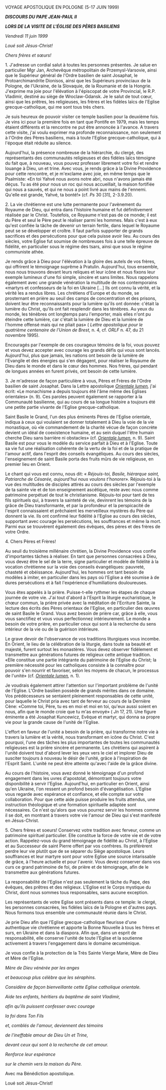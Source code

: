 VOYAGE APOSTOLIQUE EN POLOGNE (5-17 JUIN 1999)

***DISCOURS DU PAPE JEAN-PAUL II***

***LORS DE LA VISITE DE L'ÉGLISE DES PÈRES BASILIENS***

*Vendredi 11 juin 1999*

*Loué soit Jésus-Christ!*

*Chers frères et sœurs!*

1\. J'adresse un cordial salut à toutes les personnes présentes. Je salue en particulier Mgr Jan, Archevêque métropolitain de Przemysl-Varsovie, ainsi que le Supérieur général de l'Ordre basilien de saint Josaphat, le Protoarchimandrite Dionisos, ainsi que les Supérieurs provinciaux de la Pologne, de l'Ukraine, de la Slovaquie, de la Roumanie et de la Hongrie. J'exprime ma joie pour l'élévation à l'épiscopat de votre Provincial, le R.P. Vladimir, destiné au siège de Wroclaw-Gdansk. Je le salut de tout cœur, ainsi que les prêtres, les religieuses, les frères et les fidèles laïcs de l'Eglise grecque-catholique, qui me sont tous très chers.

Je suis heureux de pouvoir visiter ce temple basilien pour la deuxième fois. Je vins ici pour la première fois en tant que Pontife en 1979, mais les temps étaient différents et la rencontre ne put être annoncée à l'avance. A travers cette visite, j'ai voulu exprimer ma profonde reconnaissance, non seulement à l'Ordre des Pères basiliens, mais à toute l'Eglise grecque-catholique, qui à l'époque était réduite au silence.

Aujourd'hui, la présence nombreuse de la hiérarchie, du clergé, des représentants des communautés religieuses et des fidèles laïcs témoigne du fait que, à nouveau, vous pouvez professer librement votre foi et rendre louange à Dieu, un et trine. Avec vous, je rends grâce à la Divine Providence pour cette rencontre, et je m'exclame avec joie, en même temps que le Psalmiste: «En toi Yahvé nous avons notre abri, nous n'avons jamais été déçus. Tu as été pour nous un roc qui nous accueillait, la maison fortifiée qui nous a sauvés, et qui ne nous a point livré aux mains de l'ennemi. Qu'elle est grande, Yahvé, ta bonté!» (cf. *Ps* 30 \[31\], 2-3.9.20).

2\. La vie chrétienne est une lutte permanente pour l'avènement du Royaume de Dieu, qui entra dans l'histoire humaine et fut définitivement réalisée par le Christ. Toutefois, ce Royaume n'est pas de ce monde; il est du Père et seul le Père peut le réaliser parmi les hommes. Mais c'est à eux qu'est confiée la tâche de devenir un terrain fertile, dans lequel le Royaume peut se se développer et croître. Il faut parfois supporter de grands sacrifices et des persécutions pour que cela puisse avoir lieu. Au cours des siècles, votre Eglise fut soumise de nombreuses fois à une telle épreuve de fidélité, en particulier sous le régime des tsars, ainsi que sous le régime communiste athée.

Je rends grâce à Dieu pour l'élévation à la gloire des autels de vos frères, qui offrirent le témoignage suprême à Pratulin. Aujourd'hui, tous ensemble, nous nous trouvons devant leurs reliques et leur icône et nous fixons leur exemple lumineux d'une foi simple, sincère et sans limites. Nous rappelons également avec une grande vénération la multitude de nos contemporains «martyrs et confesseurs de la foi en Ukraine \[...\] Ils ont connu la vérité, et la vérité les a rendus libres. Les chrétiens d'Europe et du monde, se prosternant en prière au seuil des camps de concentration et des prisons, doivent leur être reconnaissants pour la lumière qu'ils ont donnée: c'était la lumière du Christ, qu'ils ont fait resplendir dans les ténèbres. Au yeux du monde, les ténèbres ont longtemps paru l'emporter, mais elles n'ont pu éteindre cette lumière, car c'était la lumière de Dieu et la lumière de l'homme offensé mais qui ne pliait pas» ( *Lettre apostolique pour le quatrième centenaire de l'Union de Brest,* n. 4, cf. *ORLF* n. 47, du 21 novembre 1995).

Encouragés par l'exemple de ces courageux témoins de la foi, vous pouvez et vous devez accepter avec courage les grands défis qui vous sont lancés. Aujourd'hui, plus que jamais, les nations ont besoin de la lumière de l'Evangile et des énergies qui s'en dégagent, pour réaliser le Royaume de Dieu dans le monde et dans le cœur des hommes. Nos frères, qui pendant de longues années en furent privés, ont besoin de cette lumière.

3\. Je m'adresse de façon particulière à vous, Pères et Frères de l'Ordre basilien de saint Josaphat. Dans la Lettre apostolique *[Orientale lumen](http://www.vatican.va/holy_father/john_paul_ii/apost_letters/documents/hf_jp-ii_apl_02051995_orientale-lumen_fr.html),* j'ai écrit: «Le monachisme a depuis toujours été l'âme même des Eglises orientales» (n. 9). Ces paroles peuvent également se rapporter à la Communauté basilienne, qui au cours de sa longue histoire a toujours été une petite partie vivante de l'Eglise grecque-catholique.

Saint Basile le Grand, l'un des plus éminents Pères de l'Eglise orientale, indiqua à ceux qui voulaient se donner totalement à Dieu la voie de la vie monastique, où «le commandement de la charité vécue de façon concrète devient un idéal de coexistence humaine, et au sein duquel l'être humain cherche Dieu sans barrière ni obstacles» (cf. *[Orientale lumen](http://www.vatican.va/holy_father/john_paul_ii/apost_letters/documents/hf_jp-ii_apl_02051995_orientale-lumen_fr.html),* n. 9). Saint Basile est pour vous le modèle du service parfait à Dieu et à l'Eglise. Toute sa vie fut une réalisation cohérente de la vertu de la foi et de la pratique de l'amour actif, dans l'esprit des conseils évangéliques. Au cours des siècles, l'enseignement de saint Basile porta des fruits mûrs de vie religieuse, en premier lieu en Orient.

Le chant qui vous est connu, nous dit: « *Réjouis-toi, Basile, hiérarque saint, Patriarche de Césarée, aujourd'hui nous voulons t'honorer».* Réjouis-toi à la vue des multitudes de disciples attirés au cours des siècles par l'exemple de ta sainte vie et de ton enseignement ascétique, reste avec nous comme patrimoine perpétuel de tout le christianisme. Réjouis-toi pour tant de tes fils spirituels qui, à travers la sainteté de vie, devinrent les témoins de la grâce de Dieu transformante, et par la profondeur et la perspicacité de l'esprit connaissaient et prêchaient les merveilleux mystères du Père qui donnent la vie. Ils ont confirmé leur fidélité à l'Eglise au cours des siècles, supportant avec courage les persécutions, les souffrances et même la mort. Parmi eux se trouvèrent également des évêques, des pères et des frères de votre Ordre.

4\. Chers Pères et Frères!

Au seuil du troisième millénaire chrétien, la Divine Providence vous confie d'importantes tâches à réaliser. En tant que personnes consacrées à Dieu, vous devez être le sel de la terre, signe particulier et modèle de fidélité à la vocation chrétienne sur la voie des conseils évangéliques: pauvreté, chasteté et obéissance. Aujourd'hui, les hommes ont tant besoin de modèles à imiter, en particulier dans les pays où l'Eglise a été soumise à de dures persécutions et à fait l'expérience d'humiliations douloureuses.

Vous êtes appelés à la prière. Puisse-t-elle rythmer les étapes de chaque journée de votre vie. J'ai tout d'abord à l'Esprit la liturgie eucharistique, le chœur commun, la prière privée avec la méditation de l'Ecriture Sainte, la lecture des écrits des Pères orientaux de l'Eglise, en particulier des œuvres de saint Basile le Grand. Vous avez besoin de prière car, grâce à elle, vous vous sanctifiez et vous vous perfectionnez intérieurement. Le monde a besoin de votre prière, en particulier ceux qui sont à la recherche du sens intérieur de la vie ou de la guérison intérieure.

Le grave devoir de l'observance de vos traditions liturgiques vous incombe. En Orient, le lieu de la célébration de la liturgie, dans toute sa beauté et majesté, furent surtout les monastères. Vous devez observer fidèlement et transmettre aux générations futures de religieux cette antique tradition. «Elle constitue une partie intégrante du patrimoine de l'Eglise du Christ; la première nécessité pour les catholiques consiste à la connaître pour pouvoir s'en nourrir et favoriser, selon les moyens de chacun, le processus de l'unité» (cf. *[Orientale lumen](http://www.vatican.va/holy_father/john_paul_ii/apost_letters/documents/hf_jp-ii_apl_02051995_orientale-lumen_fr.html),* n. 1).

Je voudrais également attirer l'attention sur l'important problème de l'unité de l'Eglise. L'Ordre basilien possède de grands mérites dans ce domaine. Vos prédécesseurs se sentaient pleinement responsables de cette unité, pour laquelle le Christ pria avec tant de ferveur au cours de la Dernière Cène: «Comme toi, Père, tu es en moi et moi en toi, qu'eux aussi soient en nous, afin que le monde croie que tu m'as envoyé» ( *Jn* 17, 21). Une figure éminente a été Josaphat Kuncewicz, Evêque et martyr, qui donna sa propre vie pour la grande cause de l'unité de l'Eglise.

L'effort en faveur de l'unité a besoin de la prière, qui transforme notre vie à travers la lumière et la vérité, nous transformant en icône du Christ. C'est pourquoi, l'une des tâches les plus importantes de toutes les communautés religieuses est la prière sincère et permanente. Les chrétiens qui aspirent à l'unité doivent tout d'abord lever les yeux vers le ciel et implorer Dieu de susciter toujours à nouveau le désir de l'unité, grâce à l'inspiration de l'Esprit Saint. L'unité ne peut être atteinte qu'avec l'aide de la grâce divine.

Au cours de l'histoire, vous avez donné le témoignage d'un profond engagement dans les uvres d'apostolat, démontrant toujours votre disponibilité à servir l'Eglise. Aujourd'hui, en particulier en Orient, ainsi qu'en Ukraine, l'on ressent un profond besoin d'évangélisation. L'Eglise vous regarde avec espérance et confiance, et elle compte sur votre collaboration. Pour que cette aide puisse produire les fruits attendus, une instruction théologique et une formation spirituelle adaptée sont nécessaires. Ce n'est qu'alors que vous pourrez servir les hommes comme il se doit, en montrant à travers votre vie l'amour de Dieu qui s'est manifesté en Jésus-Christ.

5\. Chers frères et soeurs! Conservez votre tradition avec ferveur, comme un patrimoine spirituel particulier. Elle constitue la force de votre vie et de votre action. Rappelez-vous du grand témoignage de fidélité au Christ, à l'Eglise et au Successeur de saint Pierre offert par vos confrères. Ils préférèrent perdre leur vie plutôt que de se séparer du Siège apostolique. Leurs souffrances et leur martyre sont pour votre Eglise une source intarissable de grâce, à l'heure actuelle et pour l'avenir. Vous devez conserver dans vos curs ce grand patrimoine de foi, de prière et de témoignage, afin de le transmettre aux générations futures.

La responsabilité de l'Eglise n'est pas seulement la tâche du Pape, des évêques, des prêtres et des religieux. L'Eglise est le Corps mystique du Christ, dont nous sommes tous responsables, sans aucune exception.

Les représentants de votre Eglise sont présents dans ce temple: le clergé, les personnes consacrées, les fidèles laïcs de la Pologne et d'autres pays. Nous formons tous ensemble une communauté réunie dans le Christ.

Je prie Dieu afin que l'Eglise grecque-catholique fleurisse d'une authentique vie chrétienne et apporte la Bonne Nouvelle à tous les frères et surs, en Ukraine et dans la diaspora. Afin que, dans un esprit de responsabilité, elle conserve l'unité de toute l'Eglise et la soutienne activement à travers l'engagement dans le domaine œcuménique.

Je vous confie à la protection de la Très Sainte Vierge Marie, Mère de Dieu et Mère de l'Eglise.

*Mère de Dieu vénérée par les anges*

*et beaucoup plus célèbre que les séraphins.*

*Considère de façon bienveillante cette Eglise catholique orientale.*

*Aide tes enfants, héritiers du baptême de saint Vladimir,*

*afin qu'ils puissent confesser avec courage*

*la foi dans Ton Fils*

*et, comblés de l'amour, deviennent des témoins*

*de l'ineffable amour de Dieu Un et Trine,*

*devant ceux qui sont à la recherche de cet amour.*

*Renforce leur espérance*

*sur le chemin vers la maison du Père.*

Avec ma Bénédiction apostolique.

Loué soit Jésus-Christ!